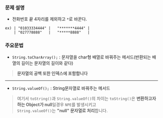 ### 문제 설명
* 전화번호 끝 4자리를 제외하고 `*`로 바꾼다.  

```
ex) | "01033334444" |	"*******4444" |  
    | "027778888"   | 	"*****8888"   |
```

### 주요문법
* `String.toCharArray();` : 문자열을 char형 배열로 바꿔주는 메서드(반환되는 배열의 길이는 문자열의 길이와 같다) 
> **문자열의 공백 또한 인덱스에 포함합니다**

---

* `String.valueOf();` : String문자열로 바꿔주는 메서드
> 여기서 `toString()`과 `String.valueOf()`의 차이는
`toString()`은 **변환하고자하는 Object가 null**일경우 `NPE`를 발생시키고  
`String.valueOf()`는 **"null" 문자열로 처리**합니다.